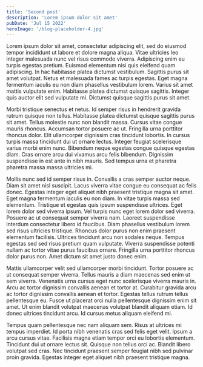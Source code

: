 ```yaml
---
title: 'Second post'
description: 'Lorem ipsum dolor sit amet'
pubDate: 'Jul 15 2022'
heroImage: '/blog-placeholder-4.jpg'
---
```


Lorem ipsum dolor sit amet, consectetur adipiscing elit, sed do eiusmod tempor incididunt ut labore et dolore magna
aliqua. Vitae ultricies leo integer malesuada nunc vel risus commodo viverra. Adipiscing enim eu turpis egestas pretium.
Euismod elementum nisi quis eleifend quam adipiscing. In hac habitasse platea dictumst vestibulum. Sagittis purus sit
amet volutpat. Netus et malesuada fames ac turpis egestas. Eget magna fermentum iaculis eu non diam phasellus vestibulum
lorem. Varius sit amet mattis vulputate enim. Habitasse platea dictumst quisque sagittis. Integer quis auctor elit sed
vulputate mi. Dictumst quisque sagittis purus sit amet.

Morbi tristique senectus et netus. Id semper risus in hendrerit gravida rutrum quisque non tellus. Habitasse platea
dictumst quisque sagittis purus sit amet. Tellus molestie nunc non blandit massa. Cursus vitae congue mauris rhoncus.
Accumsan tortor posuere ac ut. Fringilla urna porttitor rhoncus dolor. Elit ullamcorper dignissim cras tincidunt
lobortis. In cursus turpis massa tincidunt dui ut ornare lectus. Integer feugiat scelerisque varius morbi enim nunc.
Bibendum neque egestas congue quisque egestas diam. Cras ornare arcu dui vivamus arcu felis bibendum. Dignissim
suspendisse in est ante in nibh mauris. Sed tempus urna et pharetra pharetra massa massa ultricies mi.

Mollis nunc sed id semper risus in. Convallis a cras semper auctor neque. Diam sit amet nisl suscipit. Lacus viverra
vitae congue eu consequat ac felis donec. Egestas integer eget aliquet nibh praesent tristique magna sit amet. Eget
magna fermentum iaculis eu non diam. In vitae turpis massa sed elementum. Tristique et egestas quis ipsum suspendisse
ultrices. Eget lorem dolor sed viverra ipsum. Vel turpis nunc eget lorem dolor sed viverra. Posuere ac ut consequat
semper viverra nam. Laoreet suspendisse interdum consectetur libero id faucibus. Diam phasellus vestibulum lorem sed
risus ultricies tristique. Rhoncus dolor purus non enim praesent elementum facilisis. Ultrices tincidunt arcu non
sodales neque. Tempus egestas sed sed risus pretium quam vulputate. Viverra suspendisse potenti nullam ac tortor vitae
purus faucibus ornare. Fringilla urna porttitor rhoncus dolor purus non. Amet dictum sit amet justo donec enim.

Mattis ullamcorper velit sed ullamcorper morbi tincidunt. Tortor posuere ac ut consequat semper viverra. Tellus mauris a
diam maecenas sed enim ut sem viverra. Venenatis urna cursus eget nunc scelerisque viverra mauris in. Arcu ac tortor
dignissim convallis aenean et tortor at. Curabitur gravida arcu ac tortor dignissim convallis aenean et tortor. Egestas
tellus rutrum tellus pellentesque eu. Fusce ut placerat orci nulla pellentesque dignissim enim sit amet. Ut enim blandit
volutpat maecenas volutpat blandit aliquam etiam. Id donec ultrices tincidunt arcu. Id cursus metus aliquam eleifend mi.

Tempus quam pellentesque nec nam aliquam sem. Risus at ultrices mi tempus imperdiet. Id porta nibh venenatis cras sed
felis eget velit. Ipsum a arcu cursus vitae. Facilisis magna etiam tempor orci eu lobortis elementum. Tincidunt dui ut
ornare lectus sit. Quisque non tellus orci ac. Blandit libero volutpat sed cras. Nec tincidunt praesent semper feugiat
nibh sed pulvinar proin gravida. Egestas integer eget aliquet nibh praesent tristique magna.

